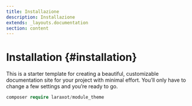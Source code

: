 ```yaml
---
title: Installazione
description: Installazione
extends: _layouts.documentation
section: content
---
```


# Installation {#installation}

This is a starter template for creating a beautiful, customizable documentation site for your project with minimal effort. You’ll only have to change a few settings and you’re ready to go.

```php
composer require laraxot/module_theme
```